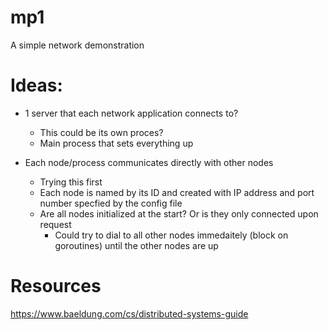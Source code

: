 # mp1
A simple network demonstration


# Ideas: 
- 1 server that each network application connects to?
  - This could be its own proces?
  - Main process that sets everything up

- Each node/process communicates directly with other nodes
  - Trying this first
  - Each node is named by its ID and created with IP address and port number specfied by the config file
  - Are all nodes initialized at the start? Or is they only connected upon request
    - Could try to dial to all other nodes immedaitely (block on goroutines) until the other nodes are up


# Resources
https://www.baeldung.com/cs/distributed-systems-guide
